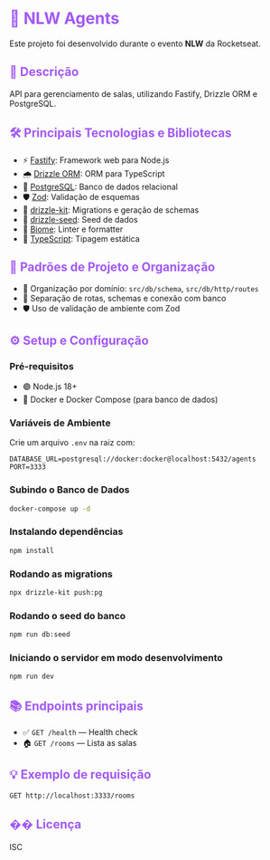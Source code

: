 <h1 style="color:#a259f7">🚀 NLW Agents</h1>

<p>Este projeto foi desenvolvido durante o evento <b>NLW</b> da Rocketseat.</p>

<h2 style="color:#a259f7">📝 Descrição</h2>
<p>API para gerenciamento de salas, utilizando Fastify, Drizzle ORM e PostgreSQL.</p>

<h2 style="color:#a259f7">🛠️ Principais Tecnologias e Bibliotecas</h2>
<ul>
  <li>⚡ <a href="https://fastify.dev/">Fastify</a>: Framework web para Node.js</li>
  <li>🌧️ <a href="https://orm.drizzle.team/">Drizzle ORM</a>: ORM para TypeScript</li>
  <li>🐘 <a href="https://www.postgresql.org/">PostgreSQL</a>: Banco de dados relacional</li>
  <li>🛡️ <a href="https://zod.dev/">Zod</a>: Validação de esquemas</li>
  <li>🧩 <a href="https://orm.drizzle.team/docs/overview">drizzle-kit</a>: Migrations e geração de schemas</li>
  <li>🌱 <a href="https://github.com/pmndrs/drizzle-seed">drizzle-seed</a>: Seed de dados</li>
  <li>🎨 <a href="https://biomejs.dev/">Biome</a>: Linter e formatter</li>
  <li>🔷 <a href="https://www.typescriptlang.org/">TypeScript</a>: Tipagem estática</li>
</ul>

<h2 style="color:#a259f7">📐 Padrões de Projeto e Organização</h2>
<ul>
  <li>📁 Organização por domínio: <code>src/db/schema</code>, <code>src/db/http/routes</code></li>
  <li>🔗 Separação de rotas, schemas e conexão com banco</li>
  <li>🛡️ Uso de validação de ambiente com Zod</li>
</ul>

<h2 style="color:#a259f7">⚙️ Setup e Configuração</h2>

<h3>Pré-requisitos</h3>
<ul>
  <li>🟣 Node.js 18+</li>
  <li>🐳 Docker e Docker Compose (para banco de dados)</li>
</ul>

<h3>Variáveis de Ambiente</h3>
<p>Crie um arquivo <code>.env</code> na raiz com:</p>

```env
DATABASE_URL=postgresql://docker:docker@localhost:5432/agents
PORT=3333
```

<h3>Subindo o Banco de Dados</h3>

```sh
docker-compose up -d
```

<h3>Instalando dependências</h3>

```sh
npm install
```

<h3>Rodando as migrations</h3>

```sh
npx drizzle-kit push:pg
```

<h3>Rodando o seed do banco</h3>

```sh
npm run db:seed
```

<h3>Iniciando o servidor em modo desenvolvimento</h3>

```sh
npm run dev
```

<h2 style="color:#a259f7">📚 Endpoints principais</h2>
<ul>
  <li>✅ <code>GET /health</code> — Health check</li>
  <li>🏠 <code>GET /rooms</code> — Lista as salas</li>
</ul>

<h2 style="color:#a259f7">💡 Exemplo de requisição</h2>

```http
GET http://localhost:3333/rooms
```

<h2 style="color:#a259f7">�� Licença</h2>
ISC 